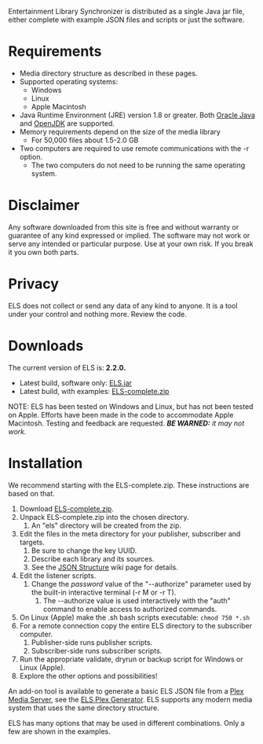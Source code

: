 Entertainment Library Synchronizer is distributed as a single Java jar file, either complete with example JSON files and scripts or just the software.

# Requirements

* Media directory structure as described in these pages.
* Supported operating systems:
    * Windows
    * Linux
    * Apple Macintosh
* Java Runtime Environment (JRE) version 1.8 or greater. Both [Oracle Java](https://www.oracle.com/java/technologies/javase-jre8-downloads.html)
  and [OpenJDK](https://openjdk.java.net/) are supported.
* Memory requirements depend on the size of the media library
    * For 50,000 files about 1.5-2.0 GB
* Two computers are required to use remote communications with the -r option.
    * The two computers do not need to be running the same operating system.

# Disclaimer

Any software downloaded from this site is free and without warranty or guarantee of any kind expressed or implied. The software may not work or serve any intended or particular purpose. Use at your own risk. If you break it you own both parts.

# Privacy

ELS does not collect or send any data of any kind to anyone. It is a tool under your control and nothing more. Review the code.

# Downloads
The current version of ELS is: **2.2.0.**

* Latest build, software only: [ELS.jar](../blob/master/deploy/ELS.jar?raw=true)
* Latest build, with examples: [ELS-complete.zip](../blob/master/deploy/ELS-complete.zip?raw=true)

NOTE: ELS has been tested on Windows and Linux, but has not been tested on Apple. Efforts have been
made in the code to accommodate Apple Macintosh. Testing and feedback are requested. *__BE WARNED:__ it
may not work.*

# Installation
We recommend starting with the ELS-complete.zip. These instructions are based on that.

1. Download [ELS-complete.zip](../blob/master/deploy/ELS-complete.zip?raw=true).
2. Unpack ELS-complete.zip into the chosen directory.
    1. An "els" directory will be created from the zip.
3. Edit the files in the meta directory for your publisher, subscriber and targets.
    1. Be sure to change the key UUID.
    2. Describe each library and its sources.
    3. See the [JSON Structure](JSON-Structure) wiki page for details.
4. Edit the listener scripts.
    1. Change the *password* value of the "--authorize" parameter used by the built-in interactive terminal (-r M or -r T).
        1. The --authorize value is used interactively with the "auth" command to enable access to authorized commands.
5. On Linux (Apple) make the .sh bash scripts executable:  ```chmod 750 *.sh```
6. For a remote connection copy the entire ELS directory to the subscriber computer.
    1. Publisher-side runs publisher scripts.
    2. Subscriber-side runs subscriber scripts.
7. Run the appropriate validate, dryrun or backup script for Windows or Linux (Apple).
8. Explore the other options and possibilities!

An add-on tool is available to generate a basic ELS JSON file from a
[Plex Media Server](https://www.plex.tv), see the [ELS Plex
Generator](https://github.com/GrokSoft/ELS-Plex-Generator). ELS
supports any modern media system that uses the same directory structure.

ELS has many options that may be used in different combinations. Only a
few are shown in the examples.
